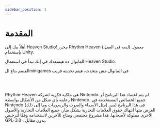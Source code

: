 ```yaml
---
sidebar_position: 1
---
```


# المقدمة

أهلاً بيك إلى Heaven Studio! محرر Rhythm Heaven (لسه في العمل) معمول بإستخدام Unity.

المانوال ده هيسعدك في إنك تبدأ في استعمال Heaven Studio.

القسم بتاع الminigames في المانوال مش متحدث، هيتم تحديثه قريب


<br></br>

Rhythm Heaven هي ملكية فكرية لشركة Nintendo. لم يتم اعتماد هذا البرنامج أو رعايته بأي شكل من الأشكال بواسطة Nintendo. جميع الخصائص المستخدمة في Nintendo (مثل الأسماء والصوت والرسومات وما إلى ذلك) في هذا البرنامج ليس الغرض منها انتهاك حقوق العلامات التجارية بشكل ضار. جميع العلامات التجارية والأصول الأخرى مملوكة لأصحابها. هذا مشروع مجتمعي ومتاح للآخرين لاستخدامه وفقًا لترخيص GPL-3.0 ، بدون مقابل.
